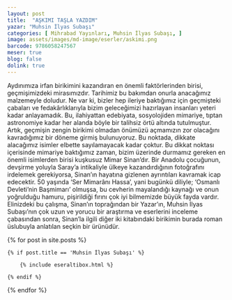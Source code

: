 ```yaml
---
layout: post
title:  "AŞKIMI TAŞLA YAZDIM"
yazar: "Muhsin İlyas Subaşı"
categories: [ Mihrabad Yayınları, Muhsin İlyas Subaşı, ]
image: assets/images/md-image/eserler/askimi.png
barcode: 9786058247567
meser: true
blog: false
dolink: true
---
```


Aydınımıza irfan birikimini kazandıran en önemli faktörlerinden birisi, geçmişimizdeki mirasımızdır. Tarihimiz bu bakımdan onurla anacağımız malzemeyle doludur. Ne var ki, bizler hep ileriye baktığımız için geçmişteki çabaları ve fedakârlıklarıyla bizim geleceğimizi hazırlayan insanları yeteri kadar anlayamadık. Bu, ilahiyattan edebiyata, sosyolojiden mimariye, tıptan astronomiye kadar her alanda böyle bir talihsiz örtü altında tutulmuştur. Artık, geçmişin zengin birikimi olmadan önümüzü açmamızın zor olacağını kavradığımız bir döneme girmiş bulunuyoruz. Bu noktada, dikkate alacağımız isimler elbette sayılamayacak kadar çoktur. Bu dikkat noktası içerisinde mimariye baktığımız zaman, bizim üzerinde durmamız gereken en önemli isimlerden birisi kuşkusuz Mimar Sinan’dır.
Bir Anadolu çocuğunun, devşirme yoluyla Saray’a intikaliyle ülkeye kazandırdığının fotoğrafını irdelemek gerekiyorsa, Sinan’ın hayatına gizlenen ayrıntıları kavramak icap edecektir. 50 yaşında ‘Ser Mimarânı Hassa’, yani bugünkü diliyle; ‘Osmanlı Devleti’nin Başmimarı’ olmuşsa, bu cevherin mayalandığı kaynağı ve onun yoğrulduğu hamuru, pişirildiği fırını çok iyi bilmemizde büyük fayda vardır.
Elinizdeki bu çalışma, Sinan’ın toprağından bir Yazar’ın, Muhsin İlyas Subaşı’nın çok uzun ve yorucu bir araştırma ve eserlerini inceleme çabasından sonra, Sinan’la ilgili diğer iki kitabındaki birikimin burada roman üslubuyla anlatılan seçkin bir ürünüdür.



{% for post in site.posts %}

    {% if post.title == 'Muhsin İlyas Subaşı' %}

        {% include eseraltibox.html %}

    {% endif %}

{% endfor %}
